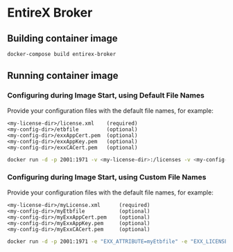 <!-- Copyright 2013 - 2018 Software AG, Darmstadt, Germany and/or its licensors

   SPDX-License-Identifier: Apache-2.0

    Licensed under the Apache License, Version 2.0 (the "License");
    you may not use this file except in compliance with the License.
    You may obtain a copy of the License at

        http://www.apache.org/licenses/LICENSE-2.0

    Unless required by applicable law or agreed to in writing, software
    distributed under the License is distributed on an "AS IS" BASIS,
     WITHOUT WARRANTIES OR CONDITIONS OF ANY KIND, either express or implied.
     See the License for the specific language governing permissions and

     limitations under the License.                                                  

-->

# EntireX Broker 

## Building container image

```bash
docker-compose build entirex-broker
```

## Running container image

### Configuring during Image Start, using Default File Names

Provide your configuration files with the default file names, for example:

```
<my-license-dir>/license.xml	(required)
<my-config-dir>/etbfile			(optional)
<my-config-dir>/exxAppCert.pem	(optional)
<my-config-dir>/exxAppKey.pem	(optional)
<my-config-dir>/exxCACert.pem	(optional)
```

```bash
docker run -d -p 2001:1971 -v <my-license-dir>:/licenses -v <my-config-dir>:/configs entirex_broker
```

### Configuring during Image Start, using Custom File Names

Provide your configuration files with the default file names, for example:

```
<my-license-dir>/myLicense.xml		(required)
<my-config-dir>/myEtbfile			(optional)
<my-config-dir>/myExxAppCert.pem	(optional)
<my-config-dir>/myExxAppKey.pem		(optional)
<my-config-dir>/myExxCACert.pem		(optional)
```

```bash
docker run -d -p 2001:1971 -e "EXX_ATTRIBUTE=myEtbfile" -e "EXX_LICENSE_KEY=myLicense.xml" -e "EXX_KEY_FILE=myExxAppKey.pem" -e "EXX_KEY_STORE=myExxAppCert.pem" -e "EXX_TRUST_STORE=myExxCACert.pem" -v <my-license-dir>:/licenses -v <my-config-dir>:/configs entirex_broker
```


